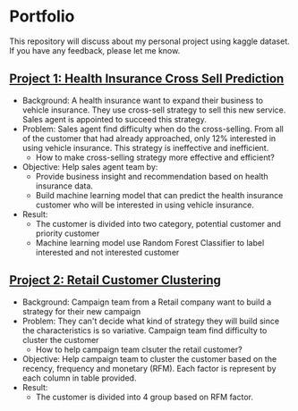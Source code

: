 # Portfolio
This repository will discuss about my personal project using kaggle dataset. If you have any feedback, please let me know.

## [Project 1: Health Insurance Cross Sell Prediction](https://nbviewer.jupyter.org/github/faizprakoso/Portfolio/blob/main/Health%20Insurance%20Cross%20Sell%20Prediction%20Project.ipynb)
- Background: A health insurance want to expand their business to vehicle insurance. They use cross-sell strategy to sell this new service. Sales agent is appointed to succeed this strategy.
- Problem: Sales agent find difficulty when do the cross-selling. From all of the customer that had already approached, only 12% interested in using vehicle insurance. This strategy is ineffective and inefficient.
    * How to make cross-selling strategy more effective and efficient?
- Objective: Help sales agent team by:
    * Provide business insight and recommendation based on health insurance data.
    * Build machine learning model that can predict the health insurance customer who will be interested in using vehicle insurance.
- Result:
    * The customer is divided into two category, potential customer and priority customer
    * Machine learning model use Random Forest Classifier to label interested and not interested customer
    
## [Project 2: Retail Customer Clustering](https://github.com/faizprakoso/Portfolio/blob/main/Retail%20Customer%20Clustering%20Project.ipynb)
- Background: Campaign team from a Retail company want to build a strategy for their new campaign
- Problem: They can't decide what kind of strategy they will build since the characteristics is so variative. Campaign team find difficulty to cluster the customer
    * How to help campaign team clsuter the retail customer?
- Objective: Help campaign team to cluster the customer based on the recency, frequency and monetary (RFM). Each factor is represent by each column in table provided.
- Result:
    * The customer is divided into 4 group based on RFM factor.
